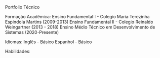 Portfolio Técnico

Formação Acadêmica:
Ensino Fundamental I - Colegio Maria Terezinha Espindola Martins (2009-2013)
Ensino Fundamental II - Colegio Reinaldo Weingartner (2013 - 2018)
Ensino Médio Técnico em Desenvolvimento de Sistemas (2020-Presente)

Idiomas:
Inglês - Básico
Espanhol - Básico

Habilidades:
